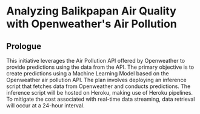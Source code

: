 # Analyzing Balikpapan Air Quality with Openweather's Air Pollution

## Prologue
This initiative leverages the Air Pollution API offered by Openweather to provide predictions using the data from the API. The primary objective is to create predictions using a Machine Learning Model based on the Openweather air pollution API. The plan involves deploying an inference script that fetches data from Openweather and conducts predictions. The inference script will be hosted on Heroku, making use of Heroku pipelines. To mitigate the cost associated with real-time data streaming, data retrieval will occur at a 24-hour interval.